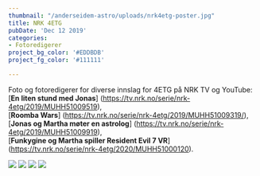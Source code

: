 ```yaml
---
thumbnail: "/anderseidem-astro/uploads/nrk4etg-poster.jpg"
title: NRK 4ETG
pubDate: 'Dec 12 2019'
categories:
- Fotoredigerer
project_bg_color: '#EDDBDB'
project_fg_color: '#111111'

---
```

Foto og fotoredigerer for diverse innslag for 4ETG på NRK TV og YouTube:   
[**En liten stund med Jonas**] (https://tv.nrk.no/serie/nrk-4etg/2019/MUHH51009519),  
[**Roomba Wars**] (https://tv.nrk.no/serie/nrk-4etg/2019/MUHH51009319/),  
[**Jonas og Martha møter en astrolog**] (https://tv.nrk.no/serie/nrk-4etg/2019/MUHH51009919),  
[**Funkygine og Martha spiller Resident Evil 7 VR**] (https://tv.nrk.no/serie/nrk-4etg/2020/MUHH51000120).  

![](/anderseidem-astro/uploads/nrk4etg-liten-stund-med-jonas-poster.jpg)
![](/anderseidem-astro/uploads/nrk4etg-roomba.jpg)
![](/anderseidem-astro/uploads/nrk4etg-astrologi.jpg)
![](/anderseidem-astro/uploads/nrk4etg-vr-funkygine.jpg)

